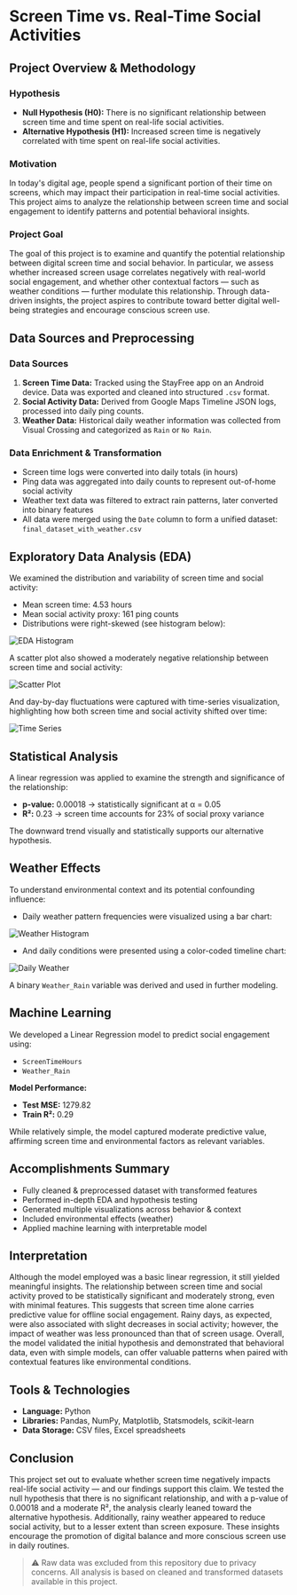 # Screen Time vs. Real-Time Social Activities  

## Project Overview & Methodology

### Hypothesis
- **Null Hypothesis (H0):** There is no significant relationship between screen time and time spent on real-life social activities.
- **Alternative Hypothesis (H1):** Increased screen time is negatively correlated with time spent on real-life social activities.

### Motivation
In today's digital age, people spend a significant portion of their time on screens, which may impact their participation in real-time social activities. This project aims to analyze the relationship between screen time and social engagement to identify patterns and potential behavioral insights.

### Project Goal
The goal of this project is to examine and quantify the potential relationship between digital screen time and social behavior. In particular, we assess whether increased screen usage correlates negatively with real-world social engagement, and whether other contextual factors — such as weather conditions — further modulate this relationship. Through data-driven insights, the project aspires to contribute toward better digital well-being strategies and encourage conscious screen use.

## Data Sources and Preprocessing

### Data Sources
1. **Screen Time Data:** Tracked using the StayFree app on an Android device. Data was exported and cleaned into structured `.csv` format.
2. **Social Activity Data:** Derived from Google Maps Timeline JSON logs, processed into daily ping counts.
3. **Weather Data:** Historical daily weather information was collected from Visual Crossing and categorized as `Rain` or `No Rain`.

### Data Enrichment & Transformation
- Screen time logs were converted into daily totals (in hours)
- Ping data was aggregated into daily counts to represent out-of-home social activity
- Weather text data was filtered to extract rain patterns, later converted into binary features
- All data were merged using the `Date` column to form a unified dataset: `final_dataset_with_weather.csv`

## Exploratory Data Analysis (EDA)
We examined the distribution and variability of screen time and social activity:

- Mean screen time: 4.53 hours
- Mean social activity proxy: 161 ping counts
- Distributions were right-skewed (see histogram below):

![EDA Histogram](figures/final_eda_histograms.png)

A scatter plot also showed a moderately negative relationship between screen time and social activity:

![Scatter Plot](figures/extended_screen_vs_social.png)

And day-by-day fluctuations were captured with time-series visualization, highlighting how both screen time and social activity shifted over time:

![Time Series](figures/screen_social_timeseries.png)

## Statistical Analysis

A linear regression was applied to examine the strength and significance of the relationship:
- **p-value:** 0.00018 → statistically significant at α = 0.05
- **R²:** 0.23 → screen time accounts for 23% of social proxy variance

The downward trend visually and statistically supports our alternative hypothesis.

## Weather Effects

To understand environmental context and its potential confounding influence:

- Daily weather pattern frequencies were visualized using a bar chart:

![Weather Histogram](figures/weather_condition_frequency.png)

- And daily conditions were presented using a color-coded timeline chart:

![Daily Weather](figures/daily_weather_conditions_histogram.png)

A binary `Weather_Rain` variable was derived and used in further modeling.

## Machine Learning

We developed a Linear Regression model to predict social engagement using:
- `ScreenTimeHours`
- `Weather_Rain`

**Model Performance:**
- **Test MSE:** 1279.82
- **Train R²:** 0.29

While relatively simple, the model captured moderate predictive value, affirming screen time and environmental factors as relevant variables.

## Accomplishments Summary

-  Fully cleaned & preprocessed dataset with transformed features
-  Performed in-depth EDA and hypothesis testing
-  Generated multiple visualizations across behavior & context
-  Included environmental effects (weather)
-  Applied machine learning with interpretable model

## Interpretation 
Although the model employed was a basic linear regression, it still yielded meaningful insights. The relationship between screen time and social activity proved to be statistically significant and moderately strong, even with minimal features. This suggests that screen time alone carries predictive value for offline social engagement. Rainy days, as expected, were also associated with slight decreases in social activity; however, the impact of weather was less pronounced than that of screen usage. Overall, the model validated the initial hypothesis and demonstrated that behavioral data, even with simple models, can offer valuable patterns when paired with contextual features like environmental conditions.

## Tools & Technologies
- **Language:** Python
- **Libraries:** Pandas, NumPy, Matplotlib, Statsmodels, scikit-learn
- **Data Storage:** CSV files, Excel spreadsheets

## Conclusion
This project set out to evaluate whether screen time negatively impacts real-life social activity — and our findings support this claim. We tested the null hypothesis that there is no significant relationship, and with a p-value of 0.00018 and a moderate R², the analysis clearly leaned toward the alternative hypothesis. Additionally, rainy weather appeared to reduce social activity, but to a lesser extent than screen exposure. These insights encourage the promotion of digital balance and more conscious screen use in daily routines.


> ⚠️ Raw data was excluded from this repository due to privacy concerns. 
> All analysis is based on cleaned and transformed datasets available in this project.


